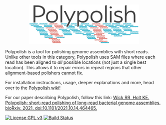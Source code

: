 <p align="center"><img src="images/logo_transparent.png" alt="Polypolish" width="70%"></p>

Polypolish is a tool for polishing genome assemblies with short reads. Unlike other tools in this category, Polypolish uses SAM files where each read has been aligned to _all_ possible locations (not just a single best location). This allows it to repair errors in repeat regions that other alignment-based polishers cannot fix.

For installation instructions, usage, deeper explanations and more, head over to the [Polypolish wiki](https://github.com/rrwick/Polypolish/wiki)!

For our paper describing Polypolish, follow this link: [Wick RR, Holt KE. Polypolish: short-read polishing of long-read bacterial genome assemblies. bioRxiv. 2021. doi:10.1101/2021.10.14.464465.](https://doi.org/10.1101/2021.10.14.464465)

[![License GPL v3](https://img.shields.io/badge/license-GPL%20v3-blue.svg)](https://www.gnu.org/licenses/gpl-3.0.en.html) [![Build Status](https://travis-ci.com/rrwick/Polypolish.svg?token=71gNPkycVbFoEsJC4qcj&branch=main)](https://travis-ci.com/rrwick/Polypolish)

